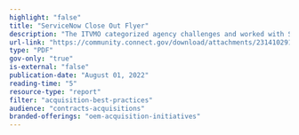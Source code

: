 ```yaml
---
highlight: "false"
title: "ServiceNow Close Out Flyer"
description: "The ITVMO categorized agency challenges and worked with ServiceNow to provide solutions. The resulting procurement related best practices series significantly reduced the challenges and impacts previously identified."
url-link: "https://community.connect.gov/download/attachments/2314102911/ITVMO%20ServiceNow%20Assessment%20Close-Out%20Summary.pdf?api=v2"
type: "PDF"
gov-only: "true"
is-external: "false"
publication-date: "August 01, 2022"
reading-time: "5"
resource-type: "report"
filter: "acquisition-best-practices"
audience: "contracts-acquisitions"
branded-offerings: "oem-acquisition-initiatives"
---
```

